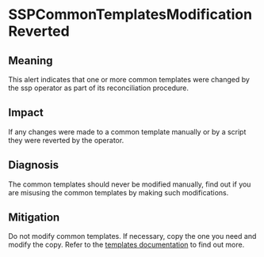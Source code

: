 # SSPCommonTemplatesModificationReverted

## Meaning

This alert indicates that one or more common templates were changed by the ssp operator as part of its reconciliation procedure.

## Impact

If any changes were made to a common template manually or by a script they were reverted by the operator.

## Diagnosis

The common templates should never be modified manually, find out if you are misusing the common templates by making such modifications.
 
## Mitigation

Do not modify common templates. If necessary, copy the one you need and modify the copy.
Refer to the [templates documentation](https://kubevirt.io/user-guide/virtual_machines/templates/) to find out more.

